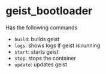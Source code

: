 # geist_bootloader

Has the following commands
- `build`: builds geist
- `logs`: shows logs if geist is running
- `start`: starts geist
- `stop`: stops the container
- `update`: updates geist
